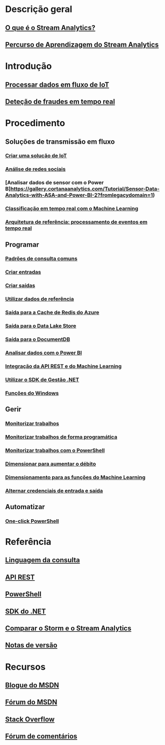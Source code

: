 # Descrição geral
## [O que é o Stream Analytics?](stream-analytics-introduction.md)
## [Percurso de Aprendizagem do Stream Analytics](https://azure.microsoft.com/documentation/learning-paths/stream-analytics/)

# Introdução
## [Processar dados em fluxo de IoT](stream-analytics-get-started-with-azure-stream-analytics-to-process-data-from-iot-devices.md)
## [Deteção de fraudes em tempo real](stream-analytics-real-time-fraud-detection.md)

# Procedimento

## Soluções de transmissão em fluxo
### [Criar uma solução de IoT](stream-analytics-build-an-iot-solution-using-stream-analytics.md)
### [Análise de redes sociais](stream-analytics-twitter-sentiment-analysis-trends.md)
### [Analisar dados de sensor com o Power B]https://gallery.cortanaanalytics.com/Tutorial/Sensor-Data-Analytics-with-ASA-and-Power-BI-2?fromlegacydomain=1)
### [Classificação em tempo real com o Machine Learning](stream-analytics-machine-learning-integration-tutorial.md)
### [Arquitetura de referência: processamento de eventos em tempo real](stream-analytics-real-time-event-processing-reference-architecture.md)

## Programar
### [Padrões de consulta comuns](stream-analytics-stream-analytics-query-patterns.md)
### [Criar entradas](stream-analytics-define-inputs.md)
### [Criar saídas](stream-analytics-define-outputs.md)
### [Utilizar dados de referência](stream-analytics-use-reference-data.md)
### [Saída para a Cache de Redis do Azure](stream-analytics-functions-redis.md)
### [Saída para o Data Lake Store](stream-analytics-data-lake-output.md)
### [Saída para o DocumentDB](stream-analytics-documentdb-output.md)
### [Analisar dados com o Power BI](stream-analytics-power-bi-dashboard.md)
### [Integração da API REST e do Machine Learning](stream-analytics-how-to-configure-azure-machine-learning-endpoints-in-stream-analytics.md)
### [Utilizar o SDK de Gestão .NET](stream-analytics-dotnet-management-sdk.md)
### [Funções do Windows](stream-analytics-window-functions.md)

## Gerir
### [Monitorizar trabalhos](stream-analytics-monitoring.md)
### [Monitorizar trabalhos de forma programática](stream-analytics-monitor-jobs.md)
### [Monitorizar trabalhos com o PowerShell](stream-analytics-monitor-and-manage-jobs-use-powershell.md)
### [Dimensionar para aumentar o débito](stream-analytics-scale-jobs.md)
### [Dimensionamento para as funções do Machine Learning](stream-analytics-scale-with-machine-learning-functions.md)
### [Alternar credenciais de entrada e saída](stream-analytics-login-credentials-inputs-outputs.md)

## Automatizar
### [One-click PowerShell](https://github.com/Azure/azure-stream-analytics/tree/master/Samples/ASAOneClick)

# Referência
## [Linguagem da consulta](https://msdn.microsoft.com/library/azure/dn834998)
## [API REST](https://msdn.microsoft.com/library/azure/dn835031)
## [PowerShell](https://msdn.microsoft.com/library/azure/mt270341)
## [SDK do .NET](https://msdn.microsoft.com/library/azure/mt416896)
## [Comparar o Storm e o Stream Analytics](stream-analytics-comparison-storm.md)
## [Notas de versão](stream-analytics-release-notes.md)
# Recursos
## [Blogue do MSDN](http://blogs.msdn.com/b/streamanalytics/)
## [Fórum do MSDN](https://social.msdn.microsoft.com/Forums/en-US/home?forum=AzureStreamAnalytics)
## [Stack Overflow](http://stackoverflow.com/questions/tagged/azure-stream-analytics)
## [Fórum de comentários](http://feedback.azure.com/forums/270577-azure-stream-analytics)


<!--HONumber=Nov16_HO2-->


